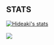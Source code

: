 <h2>STATS</h2>
<a href="https://github.com/losel92">
  <img align="center" src="https://github-readme-stats.vercel.app/api?username=losel92&show_icons=true&include_all_commits=true&show_icons=true&title_color=fff&icon_color=79ff97&text_color=9f9f9f&bg_color=151515" alt="Hideaki's stats" />
</a>
<br><br>
<a href="https://github.com/losel92?tab=repositories">
  <img align="center" src="https://github-readme-stats.vercel.app/api/top-langs/?username=losel92&layout=compact&show_icons=true&title_color=fff&icon_color=79ff97&text_color=9f9f9f&bg_color=151515" />
</a>
<br>
<br>
